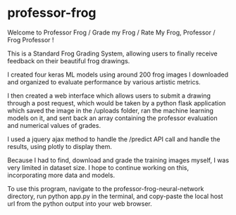 # professor-frog

Welcome to Professor Frog / Grade my Frog / Rate My Frog, Professor / Frog Professor !

This is a Standard Frog Grading System, allowing users to finally receive feedback on their beautiful frog drawings.

I created four keras ML models using around 200 frog images I downloaded and organized to evaluate performance by various artistic metrics.

I then created a web interface which allows users to submit a drawing through a post request, which would be taken by a python flask application which saved the image in the /uploads folder, ran the machine learning models on it, and sent back an array containing the professor evaluation and numerical values of grades.

I used a jquery ajax method to handle the /predict API call and handle the results, using plotly to display them. 

Because I had to find, download and grade the training images myself, I was very limited in dataset size. I hope to continue working on this, incorporating more data and models.

To use this program, navigate to the professor-frog-neural-network directory, run python app.py in the terminal, and copy-paste the local host url from the python output into your web browser.
